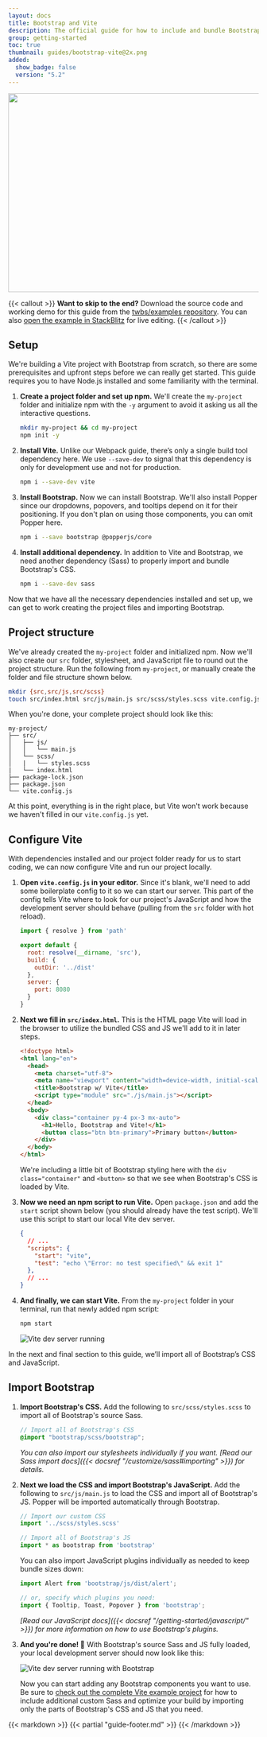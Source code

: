 ```yaml
---
layout: docs
title: Bootstrap and Vite
description: The official guide for how to include and bundle Bootstrap's CSS and JavaScript in your project using Vite.
group: getting-started
toc: true
thumbnail: guides/bootstrap-vite@2x.png
added:
  show_badge: false
  version: "5.2"
---
```


<img class="d-block mx-auto mb-4 img-fluid rounded-3" srcset="/docs/{{< param docs_version >}}/assets/img/guides/bootstrap-vite.png, /docs/{{< param docs_version >}}/assets/img/guides/bootstrap-vite@2x.png 2x" src="/docs/{{< param docs_version >}}/assets/img/guides/bootstrap-vite.png" width="800" height="400" alt="">

{{< callout >}}
**Want to skip to the end?** Download the source code and working demo for this guide from the [twbs/examples repository](https://github.com/twbs/examples/tree/main/vite). You can also [open the example in StackBlitz](https://stackblitz.com/github/twbs/examples/tree/main/vite?file=index.html) for live editing.
{{< /callout >}}

## Setup

We're building a Vite project with Bootstrap from scratch, so there are some prerequisites and upfront steps before we can really get started. This guide requires you to have Node.js installed and some familiarity with the terminal.

1. **Create a project folder and set up npm.** We'll create the `my-project` folder and initialize npm with the `-y` argument to avoid it asking us all the interactive questions.

   ```sh
   mkdir my-project && cd my-project
   npm init -y
   ```

2. **Install Vite.** Unlike our Webpack guide, there’s only a single build tool dependency here. We use `--save-dev` to signal that this dependency is only for development use and not for production.

   ```sh
   npm i --save-dev vite
   ```

3. **Install Bootstrap.** Now we can install Bootstrap. We'll also install Popper since our dropdowns, popovers, and tooltips depend on it for their positioning. If you don't plan on using those components, you can omit Popper here.

   ```sh
   npm i --save bootstrap @popperjs/core
   ```

4. **Install additional dependency.** In addition to Vite and Bootstrap, we need another dependency (Sass) to properly import and bundle Bootstrap's CSS.

   ```sh
   npm i --save-dev sass
   ```

Now that we have all the necessary dependencies installed and set up, we can get to work creating the project files and importing Bootstrap.

## Project structure

We've already created the `my-project` folder and initialized npm. Now we'll also create our `src` folder, stylesheet, and JavaScript file to round out the project structure. Run the following from `my-project`, or manually create the folder and file structure shown below.

```sh
mkdir {src,src/js,src/scss}
touch src/index.html src/js/main.js src/scss/styles.scss vite.config.js
```

When you're done, your complete project should look like this:

```text
my-project/
├── src/
│   ├── js/
│   │   └── main.js
│   └── scss/
│   |   └── styles.scss
|   └── index.html
├── package-lock.json
├── package.json
└── vite.config.js
```

At this point, everything is in the right place, but Vite won't work because we haven't filled in our `vite.config.js` yet.

## Configure Vite

With dependencies installed and our project folder ready for us to start coding, we can now configure Vite and run our project locally.

1. **Open `vite.config.js` in your editor.** Since it's blank, we'll need to add some boilerplate config to it so we can start our server. This part of the config tells Vite where to look for our project's JavaScript and how the development server should behave (pulling from the `src` folder with hot reload).

   <!-- eslint-skip -->
   ```js
   import { resolve } from 'path'

   export default {
     root: resolve(__dirname, 'src'),
     build: {
       outDir: '../dist'
     },
     server: {
       port: 8080
     }
   }
   ```

2. **Next we fill in `src/index.html`.** This is the HTML page Vite will load in the browser to utilize the bundled CSS and JS we'll add to it in later steps.

   ```html
   <!doctype html>
   <html lang="en">
     <head>
       <meta charset="utf-8">
       <meta name="viewport" content="width=device-width, initial-scale=1">
       <title>Bootstrap w/ Vite</title>
       <script type="module" src="./js/main.js"></script>
     </head>
     <body>
       <div class="container py-4 px-3 mx-auto">
         <h1>Hello, Bootstrap and Vite!</h1>
         <button class="btn btn-primary">Primary button</button>
       </div>
     </body>
   </html>
   ```

   We're including a little bit of Bootstrap styling here with the `div class="container"` and `<button>` so that we see when Bootstrap's CSS is loaded by Vite.

3. **Now we need an npm script to run Vite.** Open `package.json` and add the `start` script shown below (you should already have the test script). We'll use this script to start our local Vite dev server.

   ```json
   {
     // ...
     "scripts": {
       "start": "vite",
       "test": "echo \"Error: no test specified\" && exit 1"
     },
     // ...
   }
   ```

4. **And finally, we can start Vite.** From the `my-project` folder in your terminal, run that newly added npm script:

   ```sh
   npm start
   ```

   ![Vite dev server running](/assets/img/guides/vite-dev-server.png)

In the next and final section to this guide, we’ll import all of Bootstrap’s CSS and JavaScript.

## Import Bootstrap

1. **Import Bootstrap's CSS.** Add the following to `src/scss/styles.scss` to import all of Bootstrap's source Sass.

   ```scss
   // Import all of Bootstrap's CSS
   @import "bootstrap/scss/bootstrap";
   ```

   *You can also import our stylesheets individually if you want. [Read our Sass import docs]({{< docsref "/customize/sass#importing" >}}) for details.*

2. **Next we load the CSS and import Bootstrap's JavaScript.** Add the following to `src/js/main.js` to load the CSS and import all of Bootstrap's JS. Popper will be imported automatically through Bootstrap.

   <!-- eslint-skip -->
   ```js
   // Import our custom CSS
   import '../scss/styles.scss'

   // Import all of Bootstrap's JS
   import * as bootstrap from 'bootstrap'
   ```

   You can also import JavaScript plugins individually as needed to keep bundle sizes down:

   <!-- eslint-skip -->
   ```js
   import Alert from 'bootstrap/js/dist/alert';

   // or, specify which plugins you need:
   import { Tooltip, Toast, Popover } from 'bootstrap';
   ```

   *[Read our JavaScript docs]({{< docsref "/getting-started/javascript/" >}}) for more information on how to use Bootstrap's plugins.*

3. **And you're done! 🎉** With Bootstrap's source Sass and JS fully loaded, your local development server should now look like this:

   ![Vite dev server running with Bootstrap](/assets/img/guides/vite-dev-server-bootstrap.png)

   Now you can start adding any Bootstrap components you want to use. Be sure to [check out the complete Vite example project](https://github.com/twbs/examples/tree/main/vite) for how to include additional custom Sass and optimize your build by importing only the parts of Bootstrap's CSS and JS that you need.

{{< markdown >}}
{{< partial "guide-footer.md" >}}
{{< /markdown >}}
